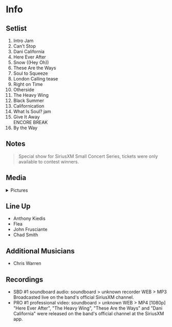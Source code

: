 # Info

## Setlist

1. Intro Jam
2. Can't Stop
3. Dani California
4. Here Ever After
5. Snow ((Hey Oh))
6. These Are the Ways
7. Soul to Squeeze
8. London Calling tease
9. Right on Time
10. Otherside
11. The Heavy Wing
12. Black Summer
13. Californication
14. What Is Soul? jam
15. Give It Away
<br>ENCORE BREAK
16. By the Way

## Notes

> Special show for SiriusXM Small Concert Series, tickets were only available to contest winners.

## Media 

<details>
  <summary>Pictures</summary>
  <!--<img alt="Setlist" title="Setlist" src="_.jpg" height="200" />-->
</details>

## Line Up

* Anthony Kiedis
* Flea
* John Frusciante
* Chad Smith

## Additional Musicians
* Chris Warren

## Recordings

* SBD #1 soundboard audio: soundboard > unknown recorder WEB > MP3 Broadcasted live on the band's official SiriusXM channel.
* PRO #1 professional video: soundboard > unknown WEB > MP4 [1080p] "Here Ever After", "The Heavy Wing", "These Are the Ways" and "Dani California" were released on the band's official channel at the SiriusXM app.
